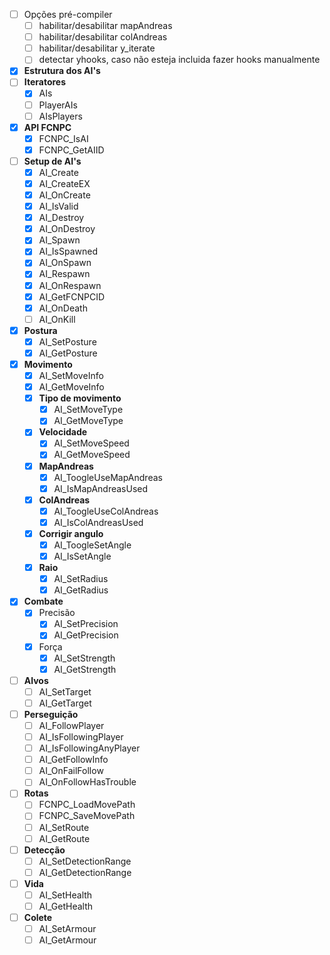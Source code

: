 - [ ] Opções pré-compiler
    + [ ] habilitar/desabilitar mapAndreas
    + [ ] habilitar/desabilitar colAndreas
    + [ ] habilitar/desabilitar y_iterate
    + [ ] detectar yhooks, caso não esteja incluida fazer hooks manualmente
- [x] **Estrutura dos AI's**
- [ ] **Iteratores**
    + [x] AIs
    + [ ] PlayerAIs
    + [ ] AIsPlayers
- [x] **API FCNPC**
    + [x] FCNPC_IsAI
    + [x] FCNPC_GetAIID
- [ ] **Setup de AI's**
    - [x] AI_Create
    - [x] AI_CreateEX
    - [x] AI_OnCreate
    - [x] AI_IsValid
    - [x] AI_Destroy
    - [x] AI_OnDestroy
    - [x] AI_Spawn
    - [x] AI_IsSpawned
    - [x] AI_OnSpawn
    - [x] AI_Respawn
    - [x] AI_OnRespawn
    - [x] AI_GetFCNPCID
    - [x] AI_OnDeath
    - [ ] AI_OnKill
- [x] **Postura**
    + [x] AI_SetPosture
    + [x] AI_GetPosture
- [x] **Movimento**
    - [x] AI_SetMoveInfo
    - [x] AI_GetMoveInfo
    - [x] **Tipo de movimento**
        + [x] AI_SetMoveType
        + [x] AI_GetMoveType
    - [x] **Velocidade**
        + [x] AI_SetMoveSpeed
        + [x] AI_GetMoveSpeed
    - [x] **MapAndreas**
        + [x] AI_ToogleUseMapAndreas
        + [x] AI_IsMapAndreasUsed
    - [x] **ColAndreas**
        + [x] AI_ToogleUseColAndreas
        + [x] AI_IsColAndreasUsed
    - [x] **Corrigir angulo**
        + [x] AI_ToogleSetAngle
        + [x] AI_IsSetAngle
    - [x] **Raio**
        + [x] AI_SetRadius
        + [x] AI_GetRadius

- [x] **Combate**
    - [x] Precisão
        + [x] AI_SetPrecision
        + [x] AI_GetPrecision
    - [x] Força
        + [x] AI_SetStrength
        + [x] AI_GetStrength

- [ ] **Alvos**
    - [ ] AI_SetTarget
    - [ ] AI_GetTarget

- [ ] **Perseguição**
    - [ ] AI_FollowPlayer
    - [ ] AI_IsFollowingPlayer
    - [ ] AI_IsFollowingAnyPlayer
    - [ ] AI_GetFollowInfo
    - [ ] AI_OnFailFollow
    - [ ] AI_OnFollowHasTrouble

- [ ] **Rotas**
    - [ ] FCNPC_LoadMovePath
    - [ ] FCNPC_SaveMovePath
    - [ ] AI_SetRoute
    - [ ] AI_GetRoute

- [ ] **Detecção**
    - [ ] AI_SetDetectionRange
    - [ ] AI_GetDetectionRange

- [ ] **Vida**
    - [ ] AI_SetHealth
    - [ ] AI_GetHealth

- [ ] **Colete**
    - [ ] AI_SetArmour
    - [ ] AI_GetArmour
